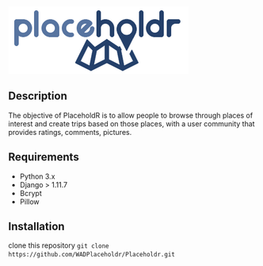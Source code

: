 ![alt text](https://raw.githubusercontent.com/WADPlaceholdr/Placeholdr/master/static/images/logonobg.png)


## Description
The objective of PlaceholdR is to allow people to browse through places of interest and create trips based on those places, with a user community that provides ratings, comments, pictures.

## Requirements

* Python 3.x
* Django > 1.11.7
* Bcrypt
* Pillow

## Installation

clone this repository
`git clone https://github.com/WADPlaceholdr/Placeholdr.git`
